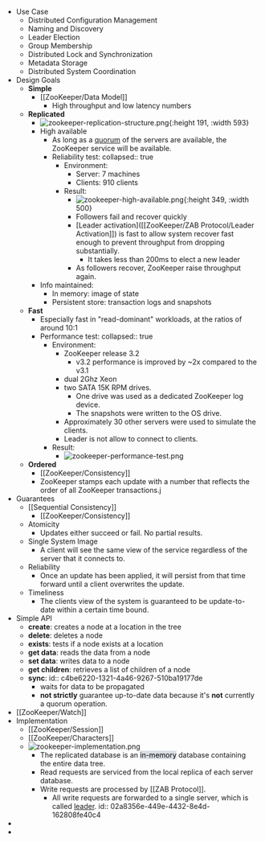 - Use Case
    - Distributed Configuration Management
    - Naming and Discovery
    - Leader Election
    - Group Membership
    - Distributed Lock and Synchronization
    - Metadata Storage
    - Distributed System Coordination
- Design Goals
    - **Simple**
        - [[ZooKeeper/Data Model]]
            - High throughput and low latency numbers
    - **Replicated**
        - ![zookeeper-replication-structure.png](../assets/zookeeper-replication-structure_1683375834880_0.png){:height 191, :width 593}
        - High available
            - As long as a [quorum]([[ZooKeeper/Quorum]]) of the servers are available, the ZooKeeper service will be available.
            - Reliability test:
              collapsed:: true
                - Environment:
                    - Server: 7 machines
                    - Clients: 910 clients
                - Result:
                    - ![zookeeper-high-available.png](../assets/zookeeper-high-available_1683376102712_0.png){:height 349, :width 500}
                    - Followers fail and recover quickly
                    - [Leader activation]([[ZooKeeper/ZAB Protocol/Leader Activation]]) is fast to allow system recover fast enough to prevent throughput from dropping substantially.
                        - It takes less than 200ms to elect a new leader
                    - As followers recover, ZooKeeper raise throughput again.
        - Info maintained:
            - In memory: image of state
            - Persistent store: transaction logs and snapshots
    - **Fast**
        - Especially fast in "read-dominant" workloads, at the ratios of around 10:1
        - Performance test:
          collapsed:: true
            - Environment:
                - ZooKeeper release 3.2
                    - v3.2 performance is improved by ~2x compared to the v3.1
                - dual 2Ghz Xeon
                - two SATA 15K RPM drives.
                    - One drive was used as a dedicated ZooKeeper log device.
                    - The snapshots were written to the OS drive.
                - Approximately 30 other servers were used to simulate the clients.
                - Leader is not allow to connect to clients.
            - Result:
                - ![zookeeper-performance-test.png](../assets/zookeeper-performance-test_1683375853479_0.png)
    - **Ordered**
        - [[ZooKeeper/Consistency]]
        - ZooKeeper stamps each update with a number that reflects the order of all ZooKeeper transactions.j
- Guarantees
    - [[Sequential Consistency]]
        - [[ZooKeeper/Consistency]]
    - Atomicity
        - Updates either succeed or fail. No partial results.
    - Single System Image
        - A client will see the same view of the service regardless of the server that it connects to.
    - Reliability
        - Once an update has been applied, it will persist from that time forward until a client overwrites the update.
    - Timeliness
        - The clients view of the system is guaranteed to be update-to-date within a certain time bound.
- Simple API
    - **create**: creates a node at a location in the tree
    - **delete**: deletes a node
    - **exists**: tests if a node exists at a location
    - **get data**: reads the data from a node
    - **set data**: writes data to a node
    - **get children**: retrieves a list of children of a node
    - **sync**:
      id:: c4be6220-1321-4a46-9267-510ba19177de
        - waits for data to be propagated
        - **not strictly** guarantee up-to-date data because it's **not** currently a quorum operation.
- [[ZooKeeper/Watch]]
- Implementation
    - [[ZooKeeper/Session]]
    - [[ZooKeeper/Characters]]
    - ![zookeeper-implementation.png](../assets/zookeeper-implementation_1683376043364_0.png)
        - The replicated database is an <mark style="background: #CACFD9A6;">in-memory</mark> database containing the entire data tree.
        - Read requests are serviced from the local replica of each server database.
        - Write requests are processed by [[ZAB Protocol]].
            - All write requests are forwarded to a single server, which is called [leader](((44ca4faa-908f-4358-9a19-7d8b098544b1))).
              id:: 02a8356e-449e-4432-8e4d-162808fe40c4
-
- [^1]: